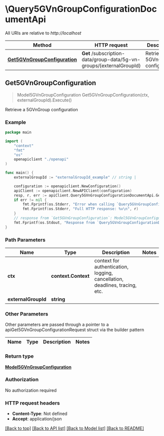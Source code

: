 # \Query5GVnGroupConfigurationDocumentApi

All URIs are relative to *http://localhost*

Method | HTTP request | Description
------------- | ------------- | -------------
[**Get5GVnGroupConfiguration**](Query5GVnGroupConfigurationDocumentApi.md#Get5GVnGroupConfiguration) | **Get** /subscription-data/group-data/5g-vn-groups/{externalGroupId} | Retrieve a 5GVnGroup configuration



## Get5GVnGroupConfiguration

> Model5GVnGroupConfiguration Get5GVnGroupConfiguration(ctx, externalGroupId).Execute()

Retrieve a 5GVnGroup configuration

### Example

```go
package main

import (
    "context"
    "fmt"
    "os"
    openapiclient "./openapi"
)

func main() {
    externalGroupId := "externalGroupId_example" // string | 

    configuration := openapiclient.NewConfiguration()
    apiClient := openapiclient.NewAPIClient(configuration)
    resp, r, err := apiClient.Query5GVnGroupConfigurationDocumentApi.Get5GVnGroupConfiguration(context.Background(), externalGroupId).Execute()
    if err != nil {
        fmt.Fprintf(os.Stderr, "Error when calling `Query5GVnGroupConfigurationDocumentApi.Get5GVnGroupConfiguration``: %v\n", err)
        fmt.Fprintf(os.Stderr, "Full HTTP response: %v\n", r)
    }
    // response from `Get5GVnGroupConfiguration`: Model5GVnGroupConfiguration
    fmt.Fprintf(os.Stdout, "Response from `Query5GVnGroupConfigurationDocumentApi.Get5GVnGroupConfiguration`: %v\n", resp)
}
```

### Path Parameters


Name | Type | Description  | Notes
------------- | ------------- | ------------- | -------------
**ctx** | **context.Context** | context for authentication, logging, cancellation, deadlines, tracing, etc.
**externalGroupId** | **string** |  | 

### Other Parameters

Other parameters are passed through a pointer to a apiGet5GVnGroupConfigurationRequest struct via the builder pattern


Name | Type | Description  | Notes
------------- | ------------- | ------------- | -------------


### Return type

[**Model5GVnGroupConfiguration**](Model5GVnGroupConfiguration.md)

### Authorization

No authorization required

### HTTP request headers

- **Content-Type**: Not defined
- **Accept**: application/json

[[Back to top]](#) [[Back to API list]](../README.md#documentation-for-api-endpoints)
[[Back to Model list]](../README.md#documentation-for-models)
[[Back to README]](../README.md)

